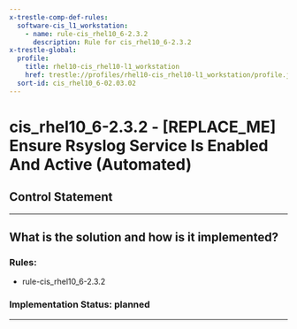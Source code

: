 ```yaml
---
x-trestle-comp-def-rules:
  software-cis_l1_workstation:
    - name: rule-cis_rhel10_6-2.3.2
      description: Rule for cis_rhel10_6-2.3.2
x-trestle-global:
  profile:
    title: rhel10-cis_rhel10-l1_workstation
    href: trestle://profiles/rhel10-cis_rhel10-l1_workstation/profile.json
  sort-id: cis_rhel10_6-02.03.02
---
```


# cis_rhel10_6-2.3.2 - \[REPLACE_ME\] Ensure Rsyslog Service Is Enabled And Active (Automated)

## Control Statement

______________________________________________________________________

## What is the solution and how is it implemented?

<!-- For implementation status enter one of: implemented, partial, planned, alternative, not-applicable -->

<!-- Note that the list of rules under ### Rules: is read-only and changes will not be captured after assembly to JSON -->

<!-- Add control implementation description here for control: cis_rhel10_6-2.3.2 -->

### Rules:

  - rule-cis_rhel10_6-2.3.2

### Implementation Status: planned

______________________________________________________________________
